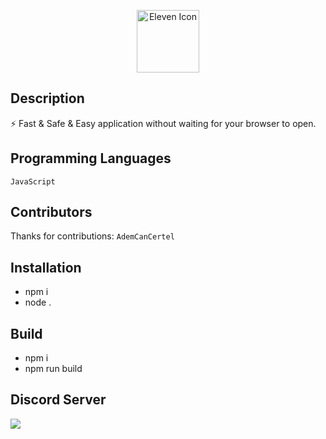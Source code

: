 <p align="center">
  <img width="100" src="https://raw.githubusercontent.com/elevenvac/elevenvac/master/Eleven_icon_higer_florence.png" alt="Eleven Icon">
</p>

## Description
⚡ Fast & Safe & Easy application without waiting for your browser to open.

## Programming Languages
`JavaScript`

## Contributors
Thanks for contributions: `AdemCanCertel`

## Installation
- npm i
- node .

## Build
- npm i 
- npm run build

## Discord Server
<a href="https://discord.gg/P578T3aYbj"><img src="http://invidget.switchblade.xyz/HWjPAAs9d3"/></a>
